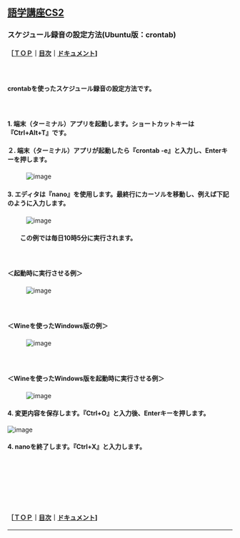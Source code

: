 ## [語学講座CS2](https://csreviser.github.io/CaptureStream2/) 
### スケジュール録音の設定方法(Ubuntu版：crontab)　　
#### ［[ＴＯＰ](./)**｜**[目次](./#目次)**｜**[ドキュメント](./#ドキュメント-1)]
#### 　　　　　
#### crontabを使ったスケジュール録音の設定方法です。
#### 　　　　　
#### 1. 端末（ターミナル）アプリを起動します。ショートカットキーは『Ctrl+Alt+T』です。
#### ２. 端末（ターミナル）アプリが起動したら『crontab -e』と入力し、Enterキーを押します。
　　　![image](https://user-images.githubusercontent.com/46049273/210122453-56e2a086-2bc7-4a40-92a4-1f6cbfa023f0.png)
#### 3. エディタは『nano』を使用します。最終行にカーソルを移動し、例えば下記のように入力します。
　　　![image](https://user-images.githubusercontent.com/46049273/210123561-cc898d06-60aa-4122-ac9b-1df1b8d3f78b.png)
#### 　　この例では毎日10時5分に実行されます。   　　
#### 　　　　
#### ＜起動時に実行させる例＞   
　　　![image](https://user-images.githubusercontent.com/46049273/210123642-a3dc7da6-30aa-4c16-a432-a91f7b48e290.png)
#### 　　　　
#### ＜Wineを使ったWindows版の例＞   
　　　![image](https://user-images.githubusercontent.com/46049273/210123585-00434e2f-592a-4fe0-a458-a244a7d4127a.png)
#### 　　　　
#### ＜Wineを使ったWindows版を起動時に実行させる例＞   
　　　![image](https://user-images.githubusercontent.com/46049273/210123678-40b661b8-2c1b-4c00-831f-6b8d2ea3488d.png)
   
#### 4. 変更内容を保存します。『Ctrl+O』と入力後、Enterキーを押します。  
![image](https://user-images.githubusercontent.com/46049273/210122479-eb459b72-f6e8-4e95-9457-18a17516a870.png)

#### 4. nanoを終了します。『Ctrl+X』と入力します。
#### 　　　　　
#### 　　　　　
#### 　　　　　
#### ［[ＴＯＰ](./)**｜**[目次](./#目次)**｜**[ドキュメント](./#ドキュメント-1)]

*** 
 <link rel="shortcut icon" type="image/x-icon" href="https://avatars.githubusercontent.com/u/46049273?v=4">
 <meta name="twitter:image:src" content="https://avatars.githubusercontent.com/u/46049273?v=4">
